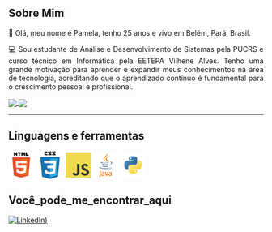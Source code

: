 <h2> Sobre Mim</h2>

<p>
👋 Olá, meu nome é Pamela, tenho 25 anos e vivo em Belém, Pará, Brasil.
</p>

<p align="justify">
💻  Sou estudante de Análise e Desenvolvimento de Sistemas pela PUCRS e curso técnico em Informática pela EETEPA Vilhene Alves. Tenho uma grande motivação para aprender e expandir meus conhecimentos na área de tecnologia, acreditando que o aprendizado contínuo é fundamental para o crescimento pessoal e profissional.
</p>

<div>
<a href="https://github.com/pamis-costa/convoychat">
  <img height=150 align="center" src="https://github-readme-stats.vercel.app/api?username=pamis-costa&show_icons=true&theme=dracula"/>
  <img height=150 align="center" src="https://github-readme-stats.vercel.app/api/top-langs?username=pamis-costa&layout=compact&langs_count=8&card_width=320&theme=dracula" />
</a>
</div>

<hr>
<h2> Linguagens e ferramentas </h2>

<div style="display: inline_block">
  
  <img align="center" alt="Pamis-html" height="50" style="max-width: 100%;" src ="https://raw.githubusercontent.com/github/explore/80688e429a7d4ef2fca1e82350fe8e3517d3494d/topics/html/html.png" >
  <img align="center" alt="Pamis-css" height="55" style="max-width: 100%;" src ="https://raw.githubusercontent.com/github/explore/80688e429a7d4ef2fca1e82350fe8e3517d3494d/topics/css/css.png" >
  <img align="center" alt="Pamis-javascript" height="50" style="max-width: 100%;" src ="https://raw.githubusercontent.com/github/explore/80688e429a7d4ef2fca1e82350fe8e3517d3494d/topics/javascript/javascript.png" >
  <img align="center" alt="Pamis-java" height="50" style="max-width: 100%;" src ="https://raw.githubusercontent.com/github/explore/80688e429a7d4ef2fca1e82350fe8e3517d3494d/topics/java/java.png" >
  <img align="center" alt="Pamis-python" height="50" style="max-width: 100%;" src ="https://raw.githubusercontent.com/github/explore/80688e429a7d4ef2fca1e82350fe8e3517d3494d/topics/python/python.png" >
</div>

<h2> Você_pode_me_encontrar_aqui </h2>
<div>
<a href="www.linkedin.com/in/pâmela-costa-623b75181" rel="nofollow">
  <img src="https://camo.githubusercontent.com/b5ca0d668668ff247047e3ae990f6b19ba143fe20b0b1413cf1072bdfb911182/68747470733a2f2f736b696c6c69636f6e732e6465762f69636f6e733f693d6c696e6b6564696e" alt="LinkedIn" data-canonical-src="https://skillicons.dev/icons?i=linkedin" style="max-width: 100%;">)</a></p>
</a>
</div>

